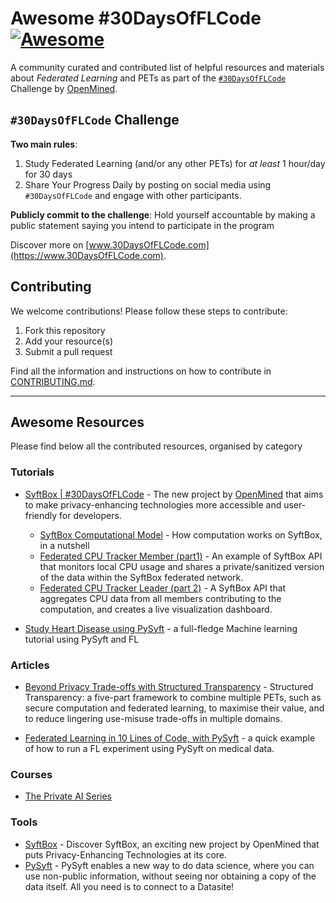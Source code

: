 # Awesome #30DaysOfFLCode [![Awesome](https://cdn.rawgit.com/sindresorhus/awesome/d7305f38d29fed78fa85652e3a63e154dd8e8829/media/badge.svg)](https://github.com/sindresorhus/awesome)

A community curated and contributed list of helpful resources and materials about _Federated Learning_ and PETs as part of the [`#30DaysOfFLCode`](https://info.openmined.org/30daysofflcode) Challenge by [OpenMined](https://openmined.org).

## `#30DaysOfFLCode` Challenge

**Two main rules**:

1. Study Federated Learning (and/or any other PETs) for _at least_ 1 hour/day for 30 days
2. Share Your Progress Daily by posting on social media using `#30DaysOfFLCode` and engage with other participants.

**Publicly commit to the challenge**: Hold yourself accountable by making a public statement saying you intend to participate in the program

Discover more on [www.30DaysOfFLCode.com](https://www.30DaysOfFLCode.com).

## Contributing
We welcome contributions! Please follow these steps to contribute:

1. Fork this repository
2. Add your resource(s)
3. Submit a pull request

Find all the information and instructions on how to contribute in [CONTRIBUTING.md](./CONTRIBUING.md).

---

## Awesome Resources

Please find below all the contributed resources, organised by category



### Tutorials

* [SyftBox | #30DaysOfFLCode](https://30-days-of-fl.openmined.org/) - The new project by [OpenMined](https://openmined.org) that aims to make privacy-enhancing technologies more accessible and user-friendly for developers.
    * [SyftBox Computational Model](https://30-days-of-fl.openmined.org/computation-model) - How computation works on SyftBox, in a nutshell
    * [Federated CPU Tracker Member (part1)](https://30-days-of-fl.openmined.org/cpu-tracker-1) - An example of SyftBox API that monitors local CPU usage and shares a private/sanitized version of the data within the SyftBox federated network.
    * [Federated CPU Tracker Leader (part 2)](https://30-days-of-fl.openmined.org/cpu-tracker-2) - A SyftBox API that aggregates CPU data from all members contributing to the computation, and creates a live visualization dashboard.

* [Study Heart Disease using PySyft](https://openmined.github.io/syft-heart-disease-tutorial/) - a full-fledge Machine learning tutorial using PySyft and FL
    
### Articles

* [Beyond Privacy Trade-offs with Structured Transparency](https://arxiv.org/abs/2012.08347) - Structured Transparency: a five-part framework to combine multiple PETs, such as secure computation and federated learning, to maximise their value, and to reduce lingering use-misuse trade-offs in multiple domains.

* [Federated Learning in 10 Lines of Code, with PySyft](https://blog.openmined.org/fl-in-10-lines-of-code-with-pysyft/) - a quick example of how to run a FL experiment using PySyft on medical data.

### Courses

* [The Private AI Series](https://courses.openmined.org/)

### Tools 

* [SyftBox](https://github.com/OpenMined/syft) - Discover SyftBox, an exciting new project by OpenMined that puts Privacy-Enhancing Technologies at its core.
* [PySyft](https://github.com/OpenMined/pysyft) - PySyft enables a new way to do data science, where you can use non-public information, without seeing nor obtaining a copy of the data itself. All you need is to connect to a Datasite!